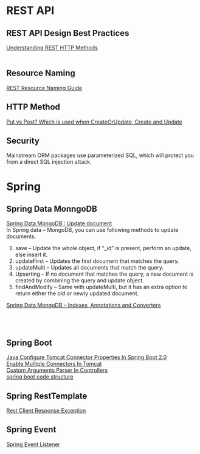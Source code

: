 # REST API

## REST API Design Best Practices  
[Understanding REST HTTP Methods](https://spring.io/understanding/REST)  
[](https://blog.philipphauer.de/restful-api-design-best-practices/)   
[](https://www.moesif.com/blog/technical/api-design/REST-API-Design-Filtering-Sorting-and-Pagination/)  


## Resource Naming
[REST Resource Naming Guide](https://restfulapi.net/resource-naming/)  


## HTTP Method  
[Put vs Post? Which is used when CreateOrUpdate, Create and Update ](https://stackoverflow.com/questions/630453/put-vs-post-in-rest)  




## Security  
Mainstream ORM packages use parameterized SQL, which will protect you from a direct SQL injection attack.





# Spring
[](https://blog.tratif.com/2017/11/23/effective-restful-search-api-in-spring) 

## Spring Data MonngoDB  

[Spring Data MongoDB : Update document](https://www.mkyong.com/mongodb/spring-data-mongodb-update-document/)  
In Spring data – MongoDB, you can use following methods to update documents.

1. save – Update the whole object, if “_id” is present, perform an update, else insert it.
2. updateFirst – Updates the first document that matches the query.
3. updateMulti – Updates all documents that match the query.
4. Upserting – If no document that matches the query, a new document is created by combining the query and update object.
5. findAndModify – Same with updateMulti, but it has an extra option to return either the old or newly updated document.

[Spring Data MongoDB – Indexes, Annotations and Converters](https://www.baeldung.com/spring-data-mongodb-index-annotations-converter)  



[](http://www.baeldung.com/queries-in-spring-data-mongodb)  
[](http://www.baeldung.com/queries-in-spring-data-mongodb)  
[](https://docs.spring.io/spring/docs/current/spring-framework-reference/index.html)  

## Spring Boot
[Java Configure Tomcat Connector Properties In Spring Boot 2.0](https://stackoverflow.com/questions/47700115/tomcatembeddedservletcontainerfactory-is-missing-in-spring-boot-2)  
[Enable Mulitple Connectors In Tomcat](https://docs.spring.io/spring-boot/docs/current/reference/htmlsingle/#howto-enable-multiple-connectors-in-tomcat)  
[Custom Arguments Parser In Controllers](https://sdqali.in/blog/2016/01/29/using-custom-arguments-in-spring-mvc-controllers/)  
[spring boot code structure](https://docs.spring.io/spring-boot/docs/current/reference/html/using-boot-structuring-your-code.html)  

## Spring RestTemplate
[Rest Client Response Exception](https://stackoverflow.com/questions/15404605/spring-resttemplate-invoking-webservice-with-errors-and-analyze-status-code)  

## Spring Event
[Spring Event Listener](https://mydevgeek.com/spring-4-3-event-listener/)  